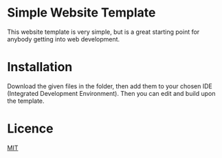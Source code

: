 # Simple Website Template

This website template is very simple, but is a great starting point for anybody getting into web development.

# Installation

Download the given files in the folder, then add them to your chosen IDE (Integrated Development Environment). Then you can edit and build upon the template.

# Licence
[MIT](https://choosealicense.com/licenses/mit/)